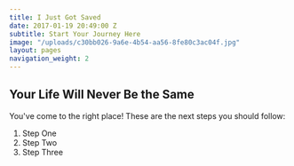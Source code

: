 ```yaml
---
title: I Just Got Saved
date: 2017-01-19 20:49:00 Z
subtitle: Start Your Journey Here
image: "/uploads/c30bb026-9a6e-4b54-aa56-8fe80c3ac04f.jpg"
layout: pages
navigation_weight: 2
---
```


## Your Life Will Never Be the Same

You've come to the right place! These are the next steps you should follow:

1. Step One
2. Step Two
3. Step Three